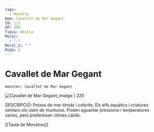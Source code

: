 ```yaml
---
tags:
  - Monstre
Nom: Cavallet de Mar Gegant
CR: 1/2
XP: 100
Tipus: Bèstia
Moral:
  - "-"
Moral_2: "-"
Mida: G
---
```

# Cavallet de Mar Gegant

```statblock
monster: Cavallet de Mar Gegant
```

![Cavallet de Mar Gegant_imatge | 220](https://static.wikia.nocookie.net/wowpedia/images/6/6e/Seahorse.png/revision/latest?cb=20100806205450)

DESCRIPCIÓ: 
Peixos de mar tímids i colorits. Els elfs aquàtics i criatures similars els usen de muntures. Poden aguantar pressions i temperatures varies, però prefereixen climes càlids.

[[Taula de Monstres]]

